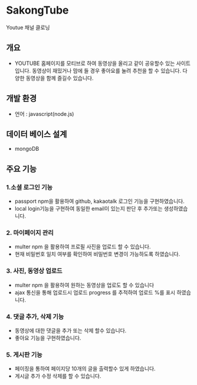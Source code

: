 # SakongTube

Youtue 채널 클로닝



## 개요
* YOUTUBE 홈페이지를 모티브로 하여 동영상을 올리고 같이 공유할수 있는 사이트 입니다.
동영상이 재밌거나 맘에 들 경우 좋아요를 눌려 추천을 할 수 있습니다. 다양한 동영상을 
함께 즐길수 있습니다.


## 개발 환경
* 언어 : javascript(node.js)
## 데이터 베이스 설계
* mongoDB

## 주요 기능
### 1.소셜 로그인 기능 
* passport npm을 활용하여 github, kakaotalk 로그인 기능을 구현하였습니다.
* local login기능을 구현하여 동일한 email이 있는지 판단 후 추가또는 생성하였습니다.
### 2. 마이페이지 관리
* multer npm 을 활용하여 프로필 사진을 업로드 할 수 있습니다.
* 현재 비밀번호 일치 여부를 확인하여 비밀번호 변경이 가능하도록 하였습니다.
### 3. 사진, 동영상 업로드
* multer npm 을 활용하여 원하는 동영상을 업로도 할 수 있습니다
* ajax 통신을 통해 업로드시 업로드 progress 를 추적하여 업로드 %를 표시 하였습니다.
### 4. 댓글 추가, 삭제 기능
* 동영상에 대한 댓글을 추가 또는 삭제 할수 있습니다.
* 좋아요 기능을 구현하였습니다.
### 5. 게시판 기능
* 페이징을 통하여 페이지당 10개의 글을 출력할수 있게 하였습니다.
* 게시글 추가 수정 삭제를 할 수 있습니다.